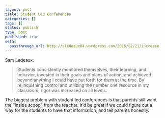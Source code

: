```yaml
---
layout: post
title: Student Led Conferences
categories: []
tags: []
status: publish
type: post
published: true
meta:
  passthrough_url: http://sledeaux84.wordpress.com/2015/02/21/increase-rigor-by-relinquishing-control-2/
---
```


Sam Ledeaux:


>Students consistently monitored themselves, their learning, and behavior, invested in their goals and plans of action, and achieved beyond anything I could have put forth for them at the time. By relinquishing control and utilizing the number one resource in my classroom, rigor was increased on all levels.



The biggest problem with student led conferences is that parents still want the "inside scoop" from the teacher. It'd be great if we could figure out a way for the students to have that information, and tell parents honestly.
